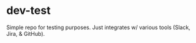 # dev-test
Simple repo for testing purposes. Just integrates w/ various tools (Slack, Jira, & GitHub).
